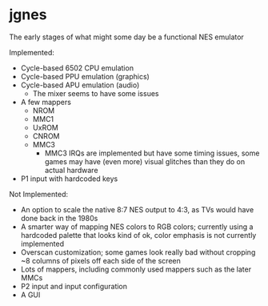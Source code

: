 # jgnes

The early stages of what might some day be a functional NES emulator

Implemented:
* Cycle-based 6502 CPU emulation
* Cycle-based PPU emulation (graphics)
* Cycle-based APU emulation (audio)
  * The mixer seems to have some issues
* A few mappers
  * NROM
  * MMC1
  * UxROM
  * CNROM
  * MMC3
    * MMC3 IRQs are implemented but have some timing issues, some games may have (even more) visual glitches than they do on actual hardware
* P1 input with hardcoded keys

Not Implemented:
* An option to scale the native 8:7 NES output to 4:3, as TVs would have done back in the 1980s
* A smarter way of mapping NES colors to RGB colors; currently using a hardcoded palette that looks kind of ok, color emphasis is not currently implemented
* Overscan customization; some games look really bad without cropping ~8 columns of pixels off each side of the screen
* Lots of mappers, including commonly used mappers such as the later MMCs
* P2 input and input configuration
* A GUI
